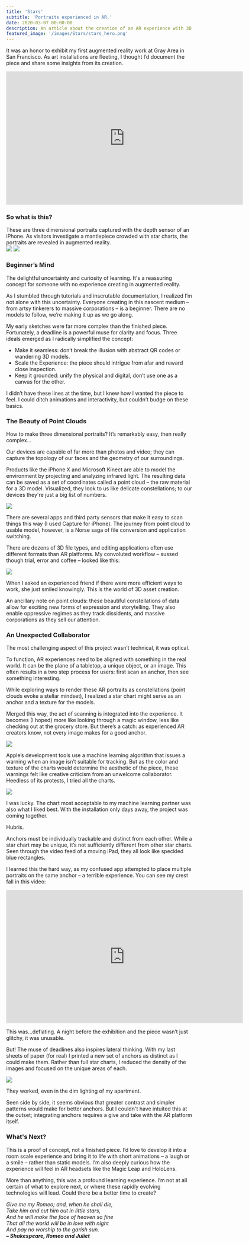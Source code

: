 ```yaml
---
title: 'Stars'
subtitle: 'Portraits experienced in AR.'
date: 2020-03-07 00:00:00
description: An article about the creation of an AR experience with 3D scans of faces and Apple's ARKit.
featured_image: '/images/Stars/stars_hero.png'
---
```


It was an honor to exhibit my first augmented reality work at Gray Area in San Francisco. As art installations are fleeting, I thought I’d document the piece and share some insights from its creation.

<iframe src="https://player.vimeo.com/video/377403981" width="640" height="360" frameborder="0" allow="autoplay; fullscreen" allowfullscreen></iframe>

<h3>So what is this?</h3>
These are three dimensional portraits captured with the depth sensor of an iPhone. As visitors investigate a mantlepiece crowded with star charts, the portraits are revealed in augmented reality.

<div class="gallery" data-columns="2">
	<img src ="/images/stars/stars_1.png"/>
	<img src ="/images/stars/stars_2.png"/>
</div>

<h3>Beginner’s Mind</h3>
The delightful uncertainty and curiosity of learning. It's a reassuring concept for someone with no experience creating in augmented reality.

As I stumbled through tutorials and inscrutable documentation, I realized I’m not alone with this uncertainty. Everyone creating in this nascent medium – from artsy tinkerers to massive corporations – is a beginner. There are no models to follow, we’re making it up as we go along.

My early sketches were far more complex than the finished piece. Fortunately, a deadline is a powerful muse for clarity and focus. Three ideals emerged as I radically simplified the concept:

* Make it seamless: don’t break the illusion with abstract QR codes or wandering 3D models.
* Scale the Experience: the piece should intrigue from afar and reward close inspection.
* Keep it grounded: unify the physical and digital, don’t use one as a canvas for the other.

I didn’t have these lines at the time, but I knew how I wanted the piece to feel. I could ditch animations and interactivity, but couldn’t budge on these basics.

<h3>The Beauty of Point Clouds</h3>

How to make three dimensional portraits? It’s remarkably easy, then really complex…

Our devices are capable of far more than photos and video; they can capture the topology of our faces and the geometry of our surroundings.

Products like the iPhone X and Microsoft Kinect are able to model the environment by projecting and analyzing infrared light. The resulting data can be saved as a set of coordinates called a point cloud – the raw material for a 3D model. Visualized, they look to us like delicate constellations; to our devices they're just a big list of numbers.

<img src ="/images/stars/stars_3.png"/>

There are several apps and third party sensors that make it easy to scan things this way (I used Capture for iPhone). The journey from point cloud to usable model, however, is a Norse saga of file conversion and application switching.

There are dozens of 3D file types, and editing applications often use different formats than AR platforms. My convoluted workflow – sussed though trial, error and coffee – looked like this:

<img src ="/images/stars/stars_4.png"/>

When I asked an experienced friend if there were more efficient ways to work, she just smiled knowingly. This is the world of 3D asset creation.

An ancillary note on point clouds: these beautiful constellations of data allow for exciting new forms of expression and storytelling. They also enable oppressive regimes as they track dissidents, and massive corporations as they sell our attention.

<h3>An Unexpected Collaborator</h3>
The most challenging aspect of this project wasn’t technical, it was optical.

To function, AR experiences need to be aligned with something in the real world. It can be the plane of a tabletop, a unique object, or an image. This often results in a two step process for users: first scan an anchor, then see something interesting.

While exploring ways to render these AR portraits as constellations (point clouds evoke a stellar mindset), I realized a star chart might serve as an anchor and a texture for the models.

Merged this way, the act of scanning is integrated into the experience. It becomes (I hoped) more like looking through a magic window, less like checking out at the grocery store. But there’s a catch: as experienced AR creators know, not every image makes for a good anchor.

<img src ="/images/stars/stars_5.png"/>

Apple’s development tools use a machine learning algorithm that issues a warning when an image isn’t suitable for tracking. But as the color and texture of the charts would determine the aesthetic of the piece, these warnings felt like creative criticism from an unwelcome collaborator. Heedless of its protests, I tried all the charts.

<img src ="/images/stars/stars_6.png"/>

I was lucky. The chart most acceptable to my machine learning partner was also what I liked best. With the installation only days away, the project was coming together.

Hubris.

Anchors must be individually trackable and distinct from each other. While a star chart may be unique, it’s not sufficiently different from other star charts. Seen through the video feed of a moving iPad, they all look like speckled blue rectangles.

I learned this the hard way, as my confused app attempted to place multiple portraits on the same anchor – a terrible experience. You can see my crest fall in this video:

<iframe src="https://player.vimeo.com/video/377425157" width="640" height="360" frameborder="0" allow="autoplay; fullscreen" allowfullscreen></iframe>

This was…deflating. A night before the exhibition and the piece wasn’t just glitchy, it was unusable.

But! The muse of deadlines also inspires lateral thinking. With my last sheets of paper (for real) I printed a new set of anchors as distinct as I could make them. Rather than full star charts, I reduced the density of the images and focused on the unique areas of each.

<img src ="/images/stars/stars_7.png"/>

They worked, even in the dim lighting of my apartment.

Seen side by side, it seems obvious that greater contrast and simpler patterns would make for better anchors. But I couldn't have intuited this at the outset; integrating anchors requires a give and take with the AR platform itself.

<h3>What's Next?</h3>
This is a proof of concept, not a finished piece. I’d love to develop it into a room scale experience and bring it to life with short animations – a laugh or a smile – rather than static models. I’m also deeply curious how the experience will feel in AR headsets like the Magic Leap and HoloLens.

More than anything, this was a profound learning experience. I’m not at all certain of what to explore next, or where these rapidly evolving technologies will lead. Could there be a better time to create?

<em>Give me my Romeo; and, when he shall die,<br>
Take him and cut him out in little stars,<br>
And he will make the face of heaven so fine<br>
That all the world will be in love with night<br>
And pay no worship to the garish sun.<br>
<strong>– Shakespeare, Romeo and Juliet</strong></em>
